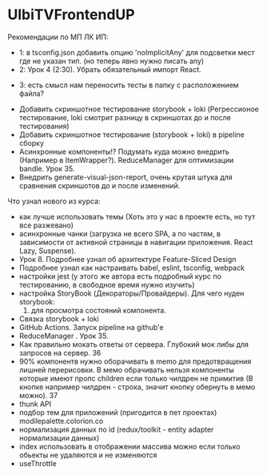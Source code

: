 # UlbiTVFrontendUP
Рекомендации по МП ЛК ИП:
 - 1: в tsconfig.json добавить опцию 'noImplicitAny' для подсветки мест где не указан тип. (но теперь явно нужно писать any)
 - 2: Урок 4 (2:30). Убрать обязательный импорт React.
  <!-- 
  eslintrc
    rules: {
      ...,
      'react/react-in-jsx-scope': 'off',
    }, 
  -->
  <!-- 
  tsconfig.json
  jsx: react-jsx
  -->
  - 3: есть смысл нам переносить тесты в папку с расположением файла?
  <!-- 
  about.tsx
  aboutStyles.ts
  about.test.tsx 
  -->
  - Добавить скриншотное тестирование storybook + loki (Регрессионое тестирование, loki смотрит разницу в скриншотах до и после тестирования)
  - Добавить скриншотное тестирование (storybook + loki) в pipeline сборку
  - Асинхронные компоненты!? Подумать куда можно внедрить (Например в ItemWrapper?). ReduceManager для оптимизации bandle. Урок 35.
  - Внедрить generate-visual-json-report, очень крутая штука для сравнения скриншотов до и после изменений.

  Что узнал нового из курса: 
  - как лучше использовать темы (Хоть это у нас в проекте есть, но тут все разжевано)
  - асинхронные чанки (загрузка не всего SPA, а по частям, в зависимости от активной страницы в навигации приложения. React Lazy, Suspense).
  - Урок 8. Подробнее узнал об архитектуре Feature-Sliced Design
  - Подробнее узнал как настраивать babel, eslint, tsconfig, webpack
  - настройки jest (у этого же автора есть подробный курс по тестированию, в свободное время нужно изучить)
  - настройка StoryBook (Декораторы/Провайдеры).
    Для чего нуден storybook: 
     1. для просмотра состояний компонента.
  - Связка storybook + loki 
  - GitHub Actions. Запуск pipeline на  github'e
  - ReduceManager . Урок 35.
  - Как правильно мокать ответы от сервера. Глубокий мок либы для запросов на сервер. 36
  - 90% компонентв нужно оборачивать в memo для предотвращения лишней перерисовки. В мемо обрачивать нельзя компоненты которые имеют пропс children если только чилдрен не примитив (В кнопке например чилдрен - строка, значит кнопку обернуть в мемо можно). 37
  - thunk API
  - подбор тем для приложений (пригодится в пет проектах) modilepalette.colorion.co
  - нормализация данных по id (redux/toolkit -  entity adapter нормализации данных)
  - index использовать в отображении массива можно если только обьекты не удаляются и не изменяются
  - useThrottle
